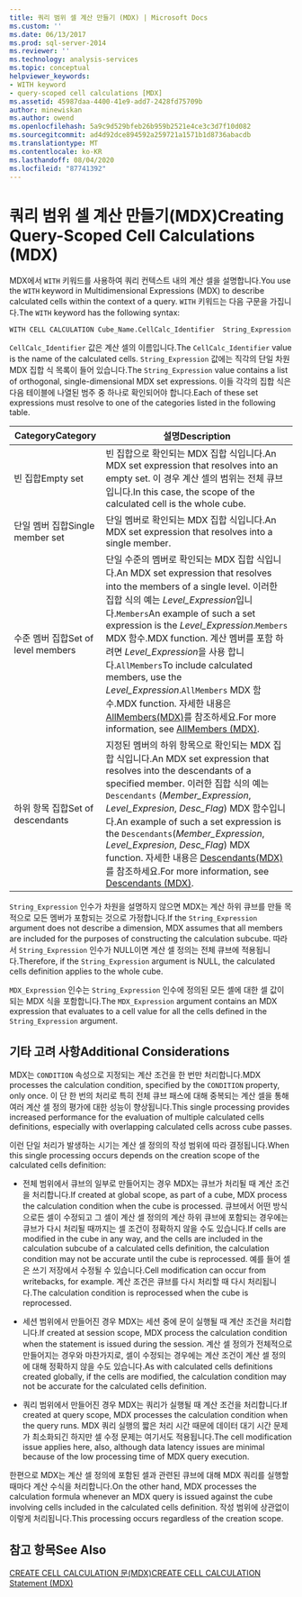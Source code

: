 ```yaml
---
title: 쿼리 범위 셀 계산 만들기 (MDX) | Microsoft Docs
ms.custom: ''
ms.date: 06/13/2017
ms.prod: sql-server-2014
ms.reviewer: ''
ms.technology: analysis-services
ms.topic: conceptual
helpviewer_keywords:
- WITH keyword
- query-scoped cell calculations [MDX]
ms.assetid: 45987daa-4400-41e9-add7-2428fd75709b
author: minewiskan
ms.author: owend
ms.openlocfilehash: 5a9c9d529bfeb26b959b2521e4ce3c3d7f10d082
ms.sourcegitcommit: ad4d92dce894592a259721a1571b1d8736abacdb
ms.translationtype: MT
ms.contentlocale: ko-KR
ms.lasthandoff: 08/04/2020
ms.locfileid: "87741392"
---
```

# <a name="creating-query-scoped-cell-calculations-mdx"></a><span data-ttu-id="a1ef1-102">쿼리 범위 셀 계산 만들기(MDX)</span><span class="sxs-lookup"><span data-stu-id="a1ef1-102">Creating Query-Scoped Cell Calculations (MDX)</span></span>
  <span data-ttu-id="a1ef1-103">MDX에서 `WITH` 키워드를 사용하여 쿼리 컨텍스트 내의 계산 셀을 설명합니다.</span><span class="sxs-lookup"><span data-stu-id="a1ef1-103">You use the `WITH` keyword in Multidimensional Expressions (MDX) to describe calculated cells within the context of a query.</span></span> <span data-ttu-id="a1ef1-104">`WITH` 키워드는 다음 구문을 가집니다.</span><span class="sxs-lookup"><span data-stu-id="a1ef1-104">The `WITH` keyword has the following syntax:</span></span>  
  
```  
WITH CELL CALCULATION Cube_Name.CellCalc_Identifier  String_Expression  
```  
  
 <span data-ttu-id="a1ef1-105">`CellCalc_Identifier` 값은 계산 셀의 이름입니다.</span><span class="sxs-lookup"><span data-stu-id="a1ef1-105">The `CellCalc_Identifier` value is the name of the calculated cells.</span></span> <span data-ttu-id="a1ef1-106">`String_Expression` 값에는 직각의 단일 차원 MDX 집합 식 목록이 들어 있습니다.</span><span class="sxs-lookup"><span data-stu-id="a1ef1-106">The `String_Expression` value contains a list of orthogonal, single-dimensional MDX set expressions.</span></span> <span data-ttu-id="a1ef1-107">이들 각각의 집합 식은 다음 테이블에 나열된 범주 중 하나로 확인되어야 합니다.</span><span class="sxs-lookup"><span data-stu-id="a1ef1-107">Each of these set expressions must resolve to one of the categories listed in the following table.</span></span>  
  
|<span data-ttu-id="a1ef1-108">Category</span><span class="sxs-lookup"><span data-stu-id="a1ef1-108">Category</span></span>|<span data-ttu-id="a1ef1-109">설명</span><span class="sxs-lookup"><span data-stu-id="a1ef1-109">Description</span></span>|  
|--------------|-----------------|  
|<span data-ttu-id="a1ef1-110">빈 집합</span><span class="sxs-lookup"><span data-stu-id="a1ef1-110">Empty set</span></span>|<span data-ttu-id="a1ef1-111">빈 집합으로 확인되는 MDX 집합 식입니다.</span><span class="sxs-lookup"><span data-stu-id="a1ef1-111">An MDX set expression that resolves into an empty set.</span></span> <span data-ttu-id="a1ef1-112">이 경우 계산 셀의 범위는 전체 큐브입니다.</span><span class="sxs-lookup"><span data-stu-id="a1ef1-112">In this case, the scope of the calculated cell is the whole cube.</span></span>|  
|<span data-ttu-id="a1ef1-113">단일 멤버 집합</span><span class="sxs-lookup"><span data-stu-id="a1ef1-113">Single member set</span></span>|<span data-ttu-id="a1ef1-114">단일 멤버로 확인되는 MDX 집합 식입니다.</span><span class="sxs-lookup"><span data-stu-id="a1ef1-114">An MDX set expression that resolves into a single member.</span></span>|  
|<span data-ttu-id="a1ef1-115">수준 멤버 집합</span><span class="sxs-lookup"><span data-stu-id="a1ef1-115">Set of level members</span></span>|<span data-ttu-id="a1ef1-116">단일 수준의 멤버로 확인되는 MDX 집합 식입니다.</span><span class="sxs-lookup"><span data-stu-id="a1ef1-116">An MDX set expression that resolves into the members of a single level.</span></span> <span data-ttu-id="a1ef1-117">이러한 집합 식의 예는 *Level_Expression*입니다.`Members`</span><span class="sxs-lookup"><span data-stu-id="a1ef1-117">An example of such a set expression is the *Level_Expression*.`Members`</span></span> <span data-ttu-id="a1ef1-118">MDX 함수.</span><span class="sxs-lookup"><span data-stu-id="a1ef1-118">MDX function.</span></span> <span data-ttu-id="a1ef1-119">계산 멤버를 포함 하려면 *Level_Expression*을 사용 합니다.`AllMembers`</span><span class="sxs-lookup"><span data-stu-id="a1ef1-119">To include calculated members, use the *Level_Expression*.`AllMembers`</span></span> <span data-ttu-id="a1ef1-120">MDX 함수.</span><span class="sxs-lookup"><span data-stu-id="a1ef1-120">MDX function.</span></span> <span data-ttu-id="a1ef1-121">자세한 내용은 [AllMembers&#40;MDX&#41;](/sql/mdx/allmembers-mdx)를 참조하세요.</span><span class="sxs-lookup"><span data-stu-id="a1ef1-121">For more information, see [AllMembers &#40;MDX&#41;](/sql/mdx/allmembers-mdx).</span></span>|  
|<span data-ttu-id="a1ef1-122">하위 항목 집합</span><span class="sxs-lookup"><span data-stu-id="a1ef1-122">Set of descendants</span></span>|<span data-ttu-id="a1ef1-123">지정된 멤버의 하위 항목으로 확인되는 MDX 집합 식입니다.</span><span class="sxs-lookup"><span data-stu-id="a1ef1-123">An MDX set expression that resolves into the descendants of a specified member.</span></span> <span data-ttu-id="a1ef1-124">이러한 집합 식의 예는 `Descendants` (*Member_Expression*, *Level_Expresion*, *Desc_Flag*) MDX 함수입니다.</span><span class="sxs-lookup"><span data-stu-id="a1ef1-124">An example of such a set expression is the `Descendants`(*Member_Expression*, *Level_Expresion*, *Desc_Flag*) MDX function.</span></span> <span data-ttu-id="a1ef1-125">자세한 내용은 [Descendants&#40;MDX&#41;](/sql/mdx/descendants-mdx)를 참조하세요.</span><span class="sxs-lookup"><span data-stu-id="a1ef1-125">For more information, see [Descendants &#40;MDX&#41;](/sql/mdx/descendants-mdx).</span></span>|  
  
 <span data-ttu-id="a1ef1-126">`String_Expression` 인수가 차원을 설명하지 않으면 MDX는 계산 하위 큐브를 만들 목적으로 모든 멤버가 포함되는 것으로 가정합니다.</span><span class="sxs-lookup"><span data-stu-id="a1ef1-126">If the `String_Expression` argument does not describe a dimension, MDX assumes that all members are included for the purposes of constructing the calculation subcube.</span></span> <span data-ttu-id="a1ef1-127">따라서 `String_Expression` 인수가 NULL이면 계산 셀 정의는 전체 큐브에 적용됩니다.</span><span class="sxs-lookup"><span data-stu-id="a1ef1-127">Therefore, if the `String_Expression` argument is NULL, the calculated cells definition applies to the whole cube.</span></span>  
  
 <span data-ttu-id="a1ef1-128">`MDX_Expression` 인수는 `String_Expression` 인수에 정의된 모든 셀에 대한 셀 값이 되는 MDX 식을 포함합니다.</span><span class="sxs-lookup"><span data-stu-id="a1ef1-128">The `MDX_Expression` argument contains an MDX expression that evaluates to a cell value for all the cells defined in the `String_Expression` argument.</span></span>  
  
## <a name="additional-considerations"></a><span data-ttu-id="a1ef1-129">기타 고려 사항</span><span class="sxs-lookup"><span data-stu-id="a1ef1-129">Additional Considerations</span></span>  
 <span data-ttu-id="a1ef1-130">MDX는 `CONDITION` 속성으로 지정되는 계산 조건을 한 번만 처리합니다.</span><span class="sxs-lookup"><span data-stu-id="a1ef1-130">MDX processes the calculation condition, specified by the `CONDITION` property, only once.</span></span> <span data-ttu-id="a1ef1-131">이 단 한 번의 처리로 특히 전체 큐브 패스에 대해 중복되는 계산 셀을 통해 여러 계산 셀 정의 평가에 대한 성능이 향상됩니다.</span><span class="sxs-lookup"><span data-stu-id="a1ef1-131">This single processing provides increased performance for the evaluation of multiple calculated cells definitions, especially with overlapping calculated cells across cube passes.</span></span>  
  
 <span data-ttu-id="a1ef1-132">이런 단일 처리가 발생하는 시기는 계산 셀 정의의 작성 범위에 따라 결정됩니다.</span><span class="sxs-lookup"><span data-stu-id="a1ef1-132">When this single processing occurs depends on the creation scope of the calculated cells definition:</span></span>  
  
-   <span data-ttu-id="a1ef1-133">전체 범위에서 큐브의 일부로 만들어지는 경우 MDX는 큐브가 처리될 때 계산 조건을 처리합니다.</span><span class="sxs-lookup"><span data-stu-id="a1ef1-133">If created at global scope, as part of a cube, MDX process the calculation condition when the cube is processed.</span></span> <span data-ttu-id="a1ef1-134">큐브에서 어떤 방식으로든 셀이 수정되고 그 셀이 계산 셀 정의의 계산 하위 큐브에 포함되는 경우에는 큐브가 다시 처리될 때까지는 셀 조건이 정확하지 않을 수도 있습니다.</span><span class="sxs-lookup"><span data-stu-id="a1ef1-134">If cells are modified in the cube in any way, and the cells are included in the calculation subcube of a calculated cells definition, the calculation condition may not be accurate until the cube is reprocessed.</span></span> <span data-ttu-id="a1ef1-135">예를 들어 셀은 쓰기 저장에서 수정될 수 있습니다.</span><span class="sxs-lookup"><span data-stu-id="a1ef1-135">Cell modification can occur from writebacks, for example.</span></span> <span data-ttu-id="a1ef1-136">계산 조건은 큐브를 다시 처리할 때 다시 처리됩니다.</span><span class="sxs-lookup"><span data-stu-id="a1ef1-136">The calculation condition is reprocessed when the cube is reprocessed.</span></span>  
  
-   <span data-ttu-id="a1ef1-137">세션 범위에서 만들어진 경우 MDX는 세션 중에 문이 실행될 때 계산 조건을 처리합니다.</span><span class="sxs-lookup"><span data-stu-id="a1ef1-137">If created at session scope, MDX process the calculation condition when the statement is issued during the session.</span></span> <span data-ttu-id="a1ef1-138">계산 셀 정의가 전체적으로 만들어지는 경우와 마찬가지로, 셀이 수정되는 경우에는 계산 조건이 계산 셀 정의에 대해 정확하지 않을 수도 있습니다.</span><span class="sxs-lookup"><span data-stu-id="a1ef1-138">As with calculated cells definitions created globally, if the cells are modified, the calculation condition may not be accurate for the calculated cells definition.</span></span>  
  
-   <span data-ttu-id="a1ef1-139">쿼리 범위에서 만들어진 경우 MDX는 쿼리가 실행될 때 계산 조건을 처리합니다.</span><span class="sxs-lookup"><span data-stu-id="a1ef1-139">If created at query scope, MDX processes the calculation condition when the query runs.</span></span> <span data-ttu-id="a1ef1-140">MDX 쿼리 실행의 짧은 처리 시간 때문에 데이터 대기 시간 문제가 최소화되긴 하지만 셀 수정 문제는 여기서도 적용됩니다.</span><span class="sxs-lookup"><span data-stu-id="a1ef1-140">The cell modification issue applies here, also, although data latency issues are minimal because of the low processing time of MDX query execution.</span></span>  
  
 <span data-ttu-id="a1ef1-141">한편으로 MDX는 계산 셀 정의에 포함된 셀과 관련된 큐브에 대해 MDX 쿼리를 실행할 때마다 계산 수식을 처리합니다.</span><span class="sxs-lookup"><span data-stu-id="a1ef1-141">On the other hand, MDX processes the calculation formula whenever an MDX query is issued against the cube involving cells included in the calculated cells definition.</span></span> <span data-ttu-id="a1ef1-142">작성 범위에 상관없이 이렇게 처리됩니다.</span><span class="sxs-lookup"><span data-stu-id="a1ef1-142">This processing occurs regardless of the creation scope.</span></span>  
  
## <a name="see-also"></a><span data-ttu-id="a1ef1-143">참고 항목</span><span class="sxs-lookup"><span data-stu-id="a1ef1-143">See Also</span></span>  
 [<span data-ttu-id="a1ef1-144">CREATE CELL CALCULATION 문&#40;MDX&#41;</span><span class="sxs-lookup"><span data-stu-id="a1ef1-144">CREATE CELL CALCULATION Statement &#40;MDX&#41;</span></span>](/sql/mdx/mdx-data-definition-create-cell-calculation)  
  
  
